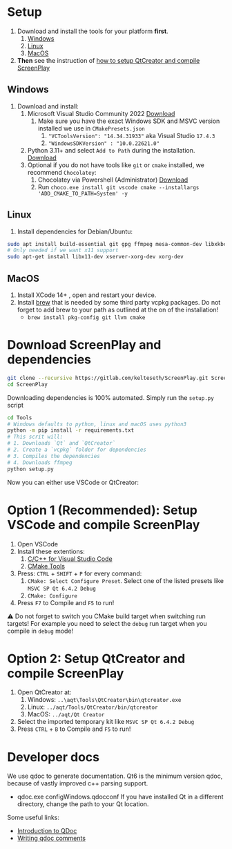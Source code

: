 # Setup
1. Download and install the tools for your platform __first__.
   1. [Windows](#windows)
   1. [Linux](#linux)
   1. [MacOS](#macos)
2. __Then__ see the instruction of [how to setup QtCreator and compile ScreenPlay](#setup-qtcreator-and-compile-screenplay)

## Windows
1. Download and install:
   1. Microsoft Visual Studio Community 2022 [Download](https://visualstudio.microsoft.com/de/vs/community/)
      1. Make sure you have the exact Windows SDK and MSVC version installed we use in `CMakePresets.json`
         1. `"VCToolsVersion": "14.34.31933"` aka Visual Studio `17.4.3`
         2. `"WindowsSDKVersion" : "10.0.22621.0"`  
   2. Python 3.11+ and select `Add to Path` during the installation. [Download](https://www.python.org/downloads/)
   3. Optional if you do not have tools like `git` or `cmake` installed, we recommend `Chocolatey`:
      1. Chocolatey via Powershell (Administrator) [Download](https://chocolatey.org/install)
      2. Run `choco.exe install git vscode cmake --installargs 'ADD_CMAKE_TO_PATH=System' -y`

## Linux
1. Install dependencies for Debian/Ubuntu:
``` bash
sudo apt install build-essential git gpg ffmpeg mesa-common-dev libxkbcommon-* libfontconfig curl zip unzip tar cmake pkg-config apt-transport-https ca-certificates gnupg software-properties-common wget software-properties-common python3 python3-pip  libgl1-mesa-dev lld ninja-build qml-module-qt-websockets qtwebengine5-* -y
# Only needed if we want x11 support
sudo apt-get install libx11-dev xserver-xorg-dev xorg-dev
```

## MacOS
1. Install XCode 14+ , open and restart your device.
1. Install [brew](https://brew.sh) that is needed by some third party vcpkg packages. Do not forget to add brew to your path as outlined at the on of the installation!
    - `brew install pkg-config git llvm cmake`

# Download ScreenPlay and dependencies
``` bash
git clone --recursive https://gitlab.com/kelteseth/ScreenPlay.git ScreenPlay/ScreenPlay
cd ScreenPlay
```
Downloading dependencies is 100% automated. Simply run the `setup.py` script
``` bash
cd Tools
# Windows defaults to python, linux and macOS uses python3
python -m pip install -r requirements.txt
# This scrit will:
# 1. Downloads `Qt` and `QtCreator`
# 2. Create a `vcpkg` folder for dependencies
# 3. Compiles the dependencies
# 4. Downloads ffmpeg
python setup.py
```
Now you can either use VSCode or QtCreator:
# Option 1 (Recommended): Setup VSCode and compile ScreenPlay
1. Open VSCode
1. Install these extentions:
   1. [C/C++ for Visual Studio Code](https://marketplace.visualstudio.com/items?itemName=ms-vscode.cpptools)
   1. [CMake Tools](https://marketplace.visualstudio.com/items?itemName=ms-vscode.cmake-tools)
2. Press: `CTRL` + `SHIFT` + `P` for every command:
   1. `CMake: Select Configure Preset`. Select one of the listed presets like `MSVC SP Qt 6.4.2 Debug`
   2. `CMake: Configure`
4. Press `F7` to Compile and `F5` to run!

⚠️ Do not forget to switch you CMake build target when switching run targets! For example you need to select the `debug` run target when you compile in `debug` mode!
# Option 2: Setup QtCreator and compile ScreenPlay
1. Open QtCreator at:
      1. Windows: `..\aqt\Tools\QtCreator\bin\qtcreator.exe`
      2. Linux: `../aqt/Tools/QtCreator/bin/qtcreator`
      3. MacOS: `../aqt/Qt Creator`
2. Select the imported temporary kit like `MSVC SP Qt 6.4.2 Debug`
3. Press `CTRL` + `B` to Compile and `F5` to run!

# Developer docs 
We use qdoc to generate documentation. Qt6 is the minimum version qdoc, because of vastly improved c++ parsing support. 
* qdoc.exe configWindows.qdocconf
If you have installed Qt in a different directory, change the path to your Qt location.

Some useful links:
* [Introduction to QDoc](https://doc.qt.io/qt-5/01-qdoc-manual.html)
* [Writing qdoc comments](https://doc.qt.io/qt-5/qdoc-guide-writing.html)

